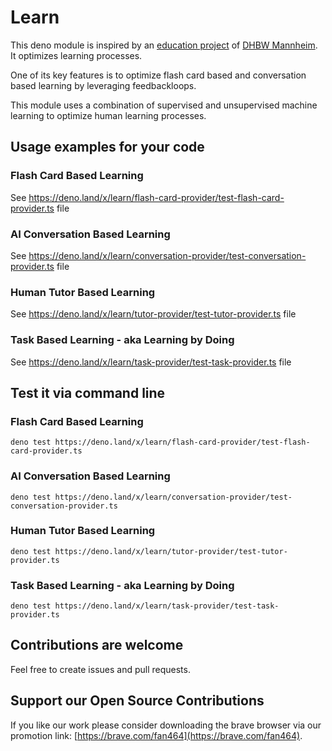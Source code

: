 # Learn  

This deno module is inspired by an [education project](https://github.com/fancy-flashcard/ffc) of 
[DHBW Mannheim](https://www.mannheim.dhbw.de/startseite). It optimizes learning processes.

One of its key features is to optimize flash card based and conversation based learning by leveraging feedbackloops.  

This module uses a combination of supervised and unsupervised machine learning to optimize human learning processes.


## Usage examples for your code
### Flash Card Based Learning

See https://deno.land/x/learn/flash-card-provider/test-flash-card-provider.ts file

### AI Conversation Based Learning

See https://deno.land/x/learn/conversation-provider/test-conversation-provider.ts file

### Human Tutor Based Learning

See https://deno.land/x/learn/tutor-provider/test-tutor-provider.ts file

### Task Based Learning - aka Learning by Doing

See https://deno.land/x/learn/task-provider/test-task-provider.ts file


## Test it via command line
### Flash Card Based Learning
```
deno test https://deno.land/x/learn/flash-card-provider/test-flash-card-provider.ts
```

### AI Conversation Based Learning
```
deno test https://deno.land/x/learn/conversation-provider/test-conversation-provider.ts
```

### Human Tutor Based Learning
```
deno test https://deno.land/x/learn/tutor-provider/test-tutor-provider.ts
```

### Task Based Learning - aka Learning by Doing
```
deno test https://deno.land/x/learn/task-provider/test-task-provider.ts
```

## Contributions are welcome
Feel free to create issues and pull requests. 


## Support our Open Source Contributions  

If you like our work please consider downloading the brave browser via our promotion link: [https://brave.com/fan464](https://brave.com/fan464).  

![![](https://brave.com/)](https://brave.com/wp-content/uploads/2019/01/logotype-full-color.svg)
